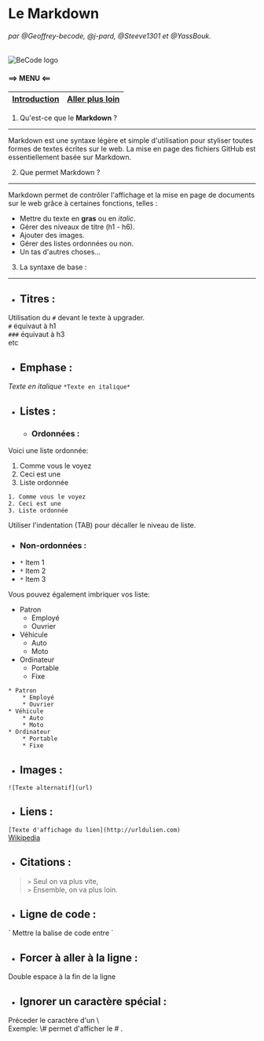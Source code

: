 # Le Markdown  
###### par @Geoffrey-becode, @j-pard, @Steeve1301 et @YassBouk.  
![BeCode logo](https://www.becode.org/register/assets/images/logo_Becode.png)

#### ==> MENU <==  
[Introduction](https://github.com/Steeve1301/exercice-markdown/blob/master/what-is-markdown.md) | [Aller plus loin](https://github.com/Steeve1301/exercice-markdown/blob/master/continue-with-markdown.md)
---------------------- | ----------------------

1. Qu'est-ce que le **Markdown** ?
-----------------------------------

Markdown est une syntaxe légère et simple d'utilisation pour styliser toutes formes
de textes écrites sur le web. 
La mise en page des fichiers GitHub est essentiellement basée sur Markdown.

2. Que permet Markdown ?
---------------------------

Markdown permet de contrôler l'affichage et la mise en page de documents sur le web grâce à certaines
fonctions, telles :
* Mettre du texte en **gras** ou en *italic*.
* Gérer des niveaux de titre (h1 - h6).
* Ajouter des images.
* Gérer des listes ordonnées ou non.
* Un tas d'autres choses...

3. La syntaxe de base :
-------------------------

* ## Titres :

Utilisation du `#` devant le texte à upgrader.  
`#` équivaut à h1  
`###` équivaut à h3  
 etc

* ## Emphase :
 *Texte en italique*
```*Texte en italique*``` 

* ## Listes :
  * ### Ordonnées :
  
Voici une liste ordonnée:

1. Comme vous le voyez
2. Ceci est une 
3. Liste ordonnée

```
1. Comme vous le voyez
2. Ceci est une 
3. Liste ordonnée

```
Utiliser l'indentation (TAB) pour décaller le niveau de liste.
  * ### Non-ordonnées :
  * `*` Item 1
  * `*` Item 2
  * `*` Item 3
  
Vous pouvez également imbriquer vos liste: 

* Patron
    * Employé
    * Ouvrier
* Véhicule
    * Auto
    * Moto
* Ordinateur
    * Portable
    * Fixe
    
```
* Patron
    * Employé
    * Ouvrier
* Véhicule
    * Auto
    * Moto
* Ordinateur
    * Portable
    * Fixe
```

* ## Images :
`![Texte alternatif](url)`

* ## Liens :
 `[Texte d'affichage du lien](http://urldulien.com)`  
 [Wikipedia](www.wikipedia.org)

* ## Citations :
> `>` Seul on va plus vite,  
> `>` Ensemble, on va plus loin.

* ## Ligne de code :
\` Mettre la balise de code entre \`

* ## Forcer à aller à la ligne :
Double espace à la fin de la ligne

* ## Ignorer un caractère spécial :
Préceder le caractère d'un \  
Exemple: \\# permet d'afficher le \# .

